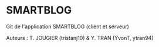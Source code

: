 SMARTBLOG
=========

Git de l'application SMARTBLOG (client et serveur)

Auteurs :
T. JOUGIER (tristanj10) & Y. TRAN (YvonT, ytran94)
